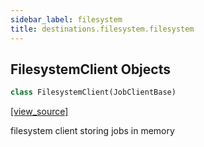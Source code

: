```yaml
---
sidebar_label: filesystem
title: destinations.filesystem.filesystem
---
```


## FilesystemClient Objects

```python
class FilesystemClient(JobClientBase)
```

[[view_source]](https://github.com/dlt-hub/dlt/blob/30d0f64fb2cdbacc2e88fdb304371650f417e1f0/dlt/destinations/filesystem/filesystem.py#L71)

filesystem client storing jobs in memory

